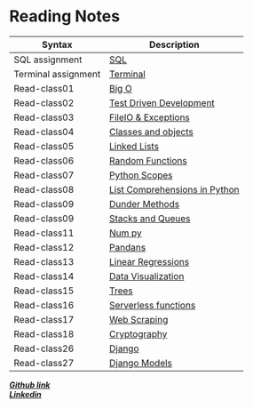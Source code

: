 # Reading Notes
| Syntax              | Description                                                                                                       |
|---------------------|-------------------------------------------------------------------------------------------------------------------|
| SQL assignment      | [SQL ](https://ahmad-khaled-zaid.github.io/reading-notes/Reading%20Notes/Code401/SQL)                             |
| Terminal assignment | [Terminal ](https://ahmad-khaled-zaid.github.io/reading-notes/Reading%20Notes/Code401/Terminal)                   |
| Read-class01        | [Big O](https://ahmad-khaled-zaid.github.io/reading-notes/Reading%20Notes/Code401/Read01)                         |
| Read-class02        | [Test Driven Development ](https://ahmad-khaled-zaid.github.io/reading-notes/Reading%20Notes/Code401/Read02)      |
| Read-class03        | [FileIO & Exceptions ](https://ahmad-khaled-zaid.github.io/reading-notes/Reading%20Notes/Code401/Read03)          |
| Read-class04        | [Classes and objects ](https://ahmad-khaled-zaid.github.io/reading-notes/Reading%20Notes/Code401/Read04)          |
| Read-class05        | [Linked Lists](https://ahmad-khaled-zaid.github.io/reading-notes/Reading%20Notes/Code401/Read05)                  |
| Read-class06        | [Random Functions](https://ahmad-khaled-zaid.github.io/reading-notes/Reading%20Notes/Code401/Read06)              |
| Read-class07        | [Python Scopes](https://ahmad-khaled-zaid.github.io/reading-notes/Reading%20Notes/Code401/Read07)                 |
| Read-class08        | [List Comprehensions in Python](https://ahmad-khaled-zaid.github.io/reading-notes/Reading%20Notes/Code401/Read08) |
| Read-class09        | [Dunder Methods](https://ahmad-khaled-zaid.github.io/reading-notes/Reading%20Notes/Code401/Read09)                |
| Read-class09        | [Stacks and Queues](https://ahmad-khaled-zaid.github.io/reading-notes/Reading%20Notes/Code401/Read10)             |  
| Read-class11        | [Num py](https://ahmad-khaled-zaid.github.io/reading-notes/Reading%20Notes/Code401/Read11)                        |  
| Read-class12        | [Pandans](https://ahmad-khaled-zaid.github.io/reading-notes/Reading%20Notes/Code401/Read12)                       |  
| Read-class13        | [Linear Regressions](https://ahmad-khaled-zaid.github.io/reading-notes/Reading%20Notes/Code401/Read13)            |  
| Read-class14        | [Data Visualization](https://ahmad-khaled-zaid.github.io/reading-notes/Reading%20Notes/Code401/Read14)            |  
| Read-class15        | [Trees](https://ahmad-khaled-zaid.github.io/reading-notes/Reading%20Notes/Code401/Read15)                         |  
| Read-class16        | [Serverless functions](https://ahmad-khaled-zaid.github.io/reading-notes/Reading%20Notes/Code401/Read16)          |  
| Read-class17        | [Web Scraping](https://ahmad-khaled-zaid.github.io/reading-notes/Reading%20Notes/Code401/Read17)                  | 
| Read-class18        | [Cryptography](https://ahmad-khaled-zaid.github.io/reading-notes/Reading%20Notes/Code401/Read18)                  | 
| Read-class26        | [Django](https://ahmad-khaled-zaid.github.io/reading-notes/Reading%20Notes/Code401/Read26)                        | 
| Read-class27        | [Django Models](https://ahmad-khaled-zaid.github.io/reading-notes/Reading%20Notes/Code401/Read27)                 | 

 ***[Github link](https://ahmad-khaled-zaid.github.io/reading-notes/Reading%20Notes/Code401/SQL)***  
***[Linkedin](https://www.linkedin.com/in/ahmadkzaid/)***
